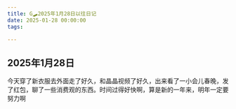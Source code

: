 ```yaml
---
title: G🛹2025年1月28日以往日记
date: 2025-01-28 00:00:00
tags:

---
```


## 2025年1月28日
今天穿了新衣服去外面走了好久，和晶晶视频了好久，出来看了一小会儿春晚，发了红包，聊了一些消费观的东西。时间过得好快啊，算是新的一年来，明年一定要努力啊